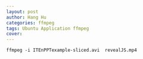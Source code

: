 ```yaml
---
layout: post
author: Hang Hu
categories: ffmpeg
tags: Ubuntu Application ffmpeg 
cover: 
---
```


```
ffmpeg -i ITEnPPTexample-sliced.avi  revealJS.mp4
```
